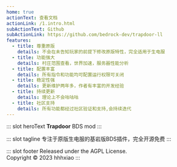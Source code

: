 ```yaml
---
home: true
actionText: 查看文档
actionLink: /1.intro.html
subActionText: Github
subActionLink: https://github.com/bedrock-dev/trapdoor-ll
features:
  - title: 尊重原版
    details: 不会在未告知玩家的前提下修改原版特性，完全适用于生电服
  - title: 功能强大
    details: 村庄范围查看，世界加速，服务器性能分析
  - title: 配置丰富
    details: 所有指令和功能均可配置运行权限可关闭
  - title: 稳定性强
    details: 更新维护两年多，作者有丰富的开发经验
  - title: 持续更新
    details: 理论上不会咕咕咕
  - title: 社区支持
    details: 所有功能都经过社区验证和支持,会持续迭代
---
```


::: slot heroText
<b class="gradient">Trapdoor</b> BDS mod
:::

::: slot tagline
专注于原版生电服的基岩版BDS插件，完全开源免费
:::

::: slot footer
Released under the AGPL License.<br>
Copyright © 2023 hhhxiao
:::
